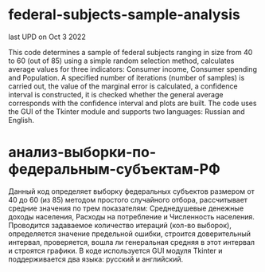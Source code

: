 # federal-subjects-sample-analysis
last UPD on Oct 3 2022

This code determines a sample of federal subjects ranging in size from 40 to 60 (out of 85) using a simple random selection method, calculates average values for three indicators: Consumer income, Consumer spending and Population.
A specified number of iterations (number of samples) is carried out, the value of the marginal error is calculated, a confidence interval is constructed, it is checked whether the general average corresponds with the confidence interval and plots are built.
The code uses the GUI of the Tkinter module and supports two languages: Russian and English.


# анализ-выборки-по-федеральным-субъектам-РФ
Данный код определяет выборку федеральных субъектов размером от 40 до 60 (из 85) методом простого случайного отбора, рассчитывает средние значения по трем показателям: Среднедушевые денежные доходы населения, Расходы на потребление и Численность населения.
Проводится задаваемое количество итераций (кол-во выборок), определяется значение предельной ошибки, строится доверительный интервал, проверяется, вошла ли генеральная средняя в этот интервал и строятся графики.
В коде используется GUI модуля Tkinter и поддерживается два языка: русский и английский.
